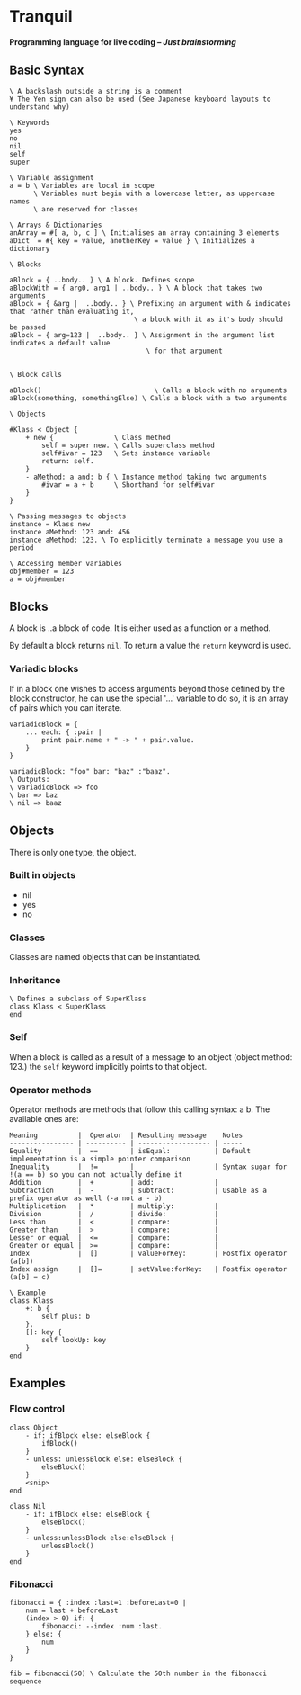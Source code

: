 # Tranquil
#### Programming language for live coding – *Just brainstorming*

## Basic Syntax

```
\ A backslash outside a string is a comment 
¥ The Yen sign can also be used (See Japanese keyboard layouts to understand why)

\ Keywords
yes
no
nil
self
super

\ Variable assignment
a = b \ Variables are local in scope
      \ Variables must begin with a lowercase letter, as uppercase names
      \ are reserved for classes

\ Arrays & Dictionaries
anArray = #[ a, b, c ] \ Initialises an array containing 3 elements
aDict  = #{ key = value, anotherKey = value } \ Initializes a dictionary

\ Blocks

aBlock = { ..body.. } \ A block. Defines scope
aBlockWith = { arg0, arg1 | ..body.. } \ A block that takes two arguments
aBlock = { &arg |  ..body.. } \ Prefixing an argument with & indicates that rather than evaluating it,
                               \ a block with it as it's body should be passed
aBlock = { arg=123 |  ..body.. } \ Assignment in the argument list indicates a default value
                                  \ for that argument


\ Block calls

aBlock()                            \ Calls a block with no arguments
aBlock(something, somethingElse) \ Calls a block with a two arguments

\ Objects

#Klass < Object {
	+ new {               \ Class method
		self = super new. \ Calls superclass method
		self#ivar = 123   \ Sets instance variable
		return: self.
	}
	- aMethod: a and: b { \ Instance method taking two arguments
		#ivar = a + b     \ Shorthand for self#ivar
	}
}

\ Passing messages to objects
instance = Klass new
instance aMethod: 123 and: 456
instance aMethod: 123. \ To explicitly terminate a message you use a period

\ Accessing member variables
obj#member = 123
a = obj#member
```

## Blocks

A block is ..a block of code. It is either used as a function or a method.

By default a block returns `nil`. To return a value the `return` keyword is used.

### Variadic blocks
If in a block one wishes to access arguments beyond those defined by the block constructor, he can use the special '...' variable to do so, it is an array of pairs which you can iterate.

```
variadicBlock = {
	... each: { :pair |
		print pair.name + " -> " + pair.value.
	}
}

variadicBlock: "foo" bar: "baz" :"baaz".
\ Outputs:
\ variadicBlock => foo
\ bar => baz
\ nil => baaz
```

## Objects

There is only one type, the object.

### Built in objects

* nil
* yes
* no


### Classes
Classes are named objects that can be instantiated.

### Inheritance

```
\ Defines a subclass of SuperKlass
class Klass < SuperKlass
end
```

### Self
When a block is called as a result of a message to an object (object method: 123.) the `self` keyword implicitly points to that object.

### Operator methods

Operator methods are methods that follow this calling syntax: a <operator> b. The available ones are:

```
Meaning          |  Operator  | Resulting message    Notes
---------------- | ---------- | ------------------ | -----
Equality         |  ==        | isEqual:           | Default implementation is a simple pointer comparison
Inequality       |  !=        |                    | Syntax sugar for !(a == b) so you can not actually define it
Addition         |  +         | add:               | 
Subtraction      |  -         | subtract:          | Usable as a prefix operator as well (-a not a - b)
Multiplication   |  *         | multiply:          | 
Division         |  /         | divide:            | 
Less than        |  <         | compare:           |
Greater than     |  >         | compare:           |
Lesser or equal  |  <=        | compare:           |
Greater or equal |  >=        | compare:           |
Index            |  []        | valueForKey:       | Postfix operator (a[b])
Index assign     |  []=       | setValue:forKey:   | Postfix operator (a[b] = c)

\ Example
class Klass
	+: b {
		self plus: b
	},
	[]: key {
		self lookUp: key
	}
end
```

## Examples

### Flow control
```
class Object
	- if: ifBlock else: elseBlock {
		ifBlock()
	}
	- unless: unlessBlock else: elseBlock {
		elseBlock()
	}
	<snip>
end

class Nil
	- if: ifBlock else: elseBlock {
		elseBlock()
	}
	- unless:unlessBlock else:elseBlock {
		unlessBlock()
	}
end
```

### Fibonacci
```
fibonacci = { :index :last=1 :beforeLast=0 |
	num = last + beforeLast			
	(index > 0) if: {
		fibonacci: --index :num :last.
	} else: {
		num
	}
}

fib = fibonacci(50) \ Calculate the 50th number in the fibonacci sequence
```